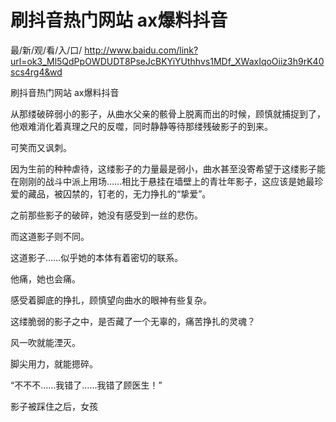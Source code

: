 # 刷抖音热门网站 ax爆料抖音

最/新/观/看/入/口/ http://www.baidu.com/link?url=ok3_Ml5QdPpOWDUDT8PseJcBKYiYUthhvs1MDf_XWaxIqoOiiz3h9rK40scs4rg4&wd

刷抖音热门网站 ax爆料抖音

从那缕破碎弱小的影子，从曲水父亲的骸骨上脱离而出的时候，顾慎就捕捉到了，他艰难消化着真理之尺的反噬，同时静静等待那缕残破影子的到来。

可笑而又讽刺。

因为生前的种种虐待，这缕影子的力量最是弱小，曲水甚至没寄希望于这缕影子能在刚刚的战斗中派上用场……相比于悬挂在墙壁上的青壮年影子，这应该是她最珍爱的藏品，被囚禁的，钉老的，无力挣扎的“挚爱”。

之前那些影子的破碎，她没有感受到一丝的悲伤。

而这道影子则不同。

这道影子……似乎她的本体有着密切的联系。

他痛，她也会痛。

感受着脚底的挣扎，顾慎望向曲水的眼神有些复杂。

这缕脆弱的影子之中，是否藏了一个无辜的，痛苦挣扎的灵魂？

风一吹就能湮灭。

脚尖用力，就能摁碎。

“不不不……我错了……我错了顾医生！”

影子被踩住之后，女孩
